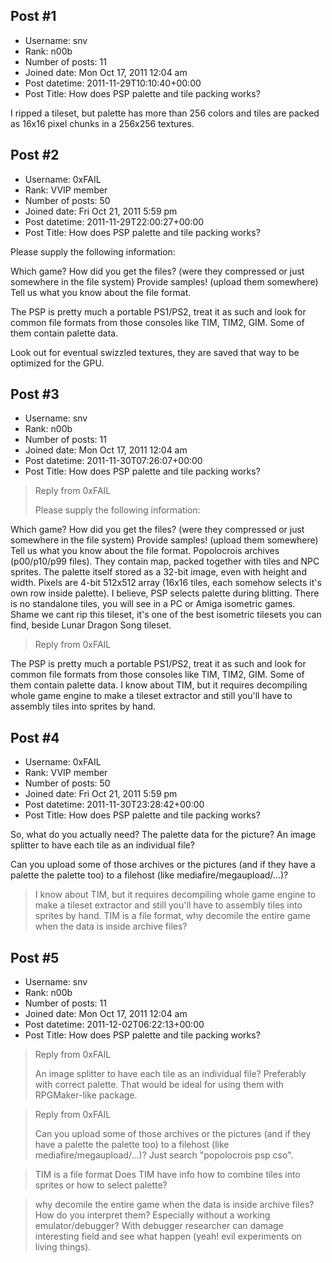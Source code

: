 ## Post #1
- Username: snv
- Rank: n00b
- Number of posts: 11
- Joined date: Mon Oct 17, 2011 12:04 am
- Post datetime: 2011-11-29T10:10:40+00:00
- Post Title: How does PSP palette and tile packing works?

I ripped a tileset, but palette has more than 256 colors and tiles are packed as 16x16 pixel chunks in a 256x256 textures.
## Post #2
- Username: 0xFAIL
- Rank: VVIP member
- Number of posts: 50
- Joined date: Fri Oct 21, 2011 5:59 pm
- Post datetime: 2011-11-29T22:00:27+00:00
- Post Title: How does PSP palette and tile packing works?

Please supply the following information:

Which game?
How did you get the files? (were they compressed or just somewhere in the file system)
Provide samples! (upload them somewhere)
Tell us what you know about the file format.



The PSP is pretty much a portable PS1/PS2, treat it as such and look for common file formats from those consoles
like TIM, TIM2, GIM. Some of them contain palette data.

Look out for eventual swizzled textures, they are saved that way to be optimized for the GPU.
## Post #3
- Username: snv
- Rank: n00b
- Number of posts: 11
- Joined date: Mon Oct 17, 2011 12:04 am
- Post datetime: 2011-11-30T07:26:07+00:00
- Post Title: How does PSP palette and tile packing works?

> Reply from 0xFAIL
>
> Please supply the following information:

Which game?
How did you get the files? (were they compressed or just somewhere in the file system)
Provide samples! (upload them somewhere)
Tell us what you know about the file format.
Popolocrois archives (p00/p10/p99 files). They contain map, packed together with tiles and NPC sprites. The palette itself stored as a 32-bit image, even with height and width. Pixels are 4-bit 512x512 array (16x16 tiles, each somehow selects it's own row inside palette). I believe, PSP selects palette during blitting. There is no standalone tiles, you will see in a PC or Amiga isometric games. Shame we cant rip this tileset, it's one of the best isometric tilesets you can find, beside Lunar Dragon Song tileset.

> Reply from 0xFAIL
>
> 
The PSP is pretty much a portable PS1/PS2, treat it as such and look for common file formats from those consoles
like TIM, TIM2, GIM. Some of them contain palette data.
I know about TIM, but it requires decompiling whole game engine to make a tileset extractor and still you'll have to assembly tiles into sprites by hand.

[](http://imageshack.us/photo/my-images/823/16474637.png/)
## Post #4
- Username: 0xFAIL
- Rank: VVIP member
- Number of posts: 50
- Joined date: Fri Oct 21, 2011 5:59 pm
- Post datetime: 2011-11-30T23:28:42+00:00
- Post Title: How does PSP palette and tile packing works?

So, what do you actually need? The palette data for the picture?
An image splitter to have each tile as an individual file?

Can you upload some of those archives or the pictures (and if they have a palette the palette too) to a filehost (like mediafire/megaupload/...)?


> I know about TIM, but it requires decompiling whole game engine to make a tileset extractor and still you'll have to assembly tiles into sprites by hand.
TIM is a file format, why decomile the entire game when the data is inside archive files?
## Post #5
- Username: snv
- Rank: n00b
- Number of posts: 11
- Joined date: Mon Oct 17, 2011 12:04 am
- Post datetime: 2011-12-02T06:22:13+00:00
- Post Title: How does PSP palette and tile packing works?

> Reply from 0xFAIL
>
> An image splitter to have each tile as an individual file?
Preferably with correct palette. That would be ideal for using them with RPGMaker-like package.

> Reply from 0xFAIL
>
> Can you upload some of those archives or the pictures (and if they have a palette the palette too) to a filehost (like mediafire/megaupload/...)?
Just search "popolocrois psp cso".

> TIM is a file format
Does TIM have info how to combine tiles into sprites or how to select palette?

> why decomile the entire game when the data is inside archive files?
How do you interpret them? Especially without a working emulator/debugger? With debugger researcher can damage interesting field and see what happen (yeah! evil experiments on living things).
